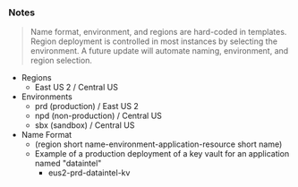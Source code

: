 ### Notes
> Name format, environment, and regions are hard-coded in templates. Region deployment is controlled in most instances by selecting the environment. A future update will automate naming, environment, and region selection.

- Regions
    - East US 2 / Central US
- Environments
    - prd (production) / East US 2
    - npd (non-production) / Central US
    - sbx (sandbox) / Central US
- Name Format
    - (region short name-environment-application-resource short name)
    - Example of a production deployment of a key vault for an application named "dataintel" 
        - eus2-prd-dataintel-kv